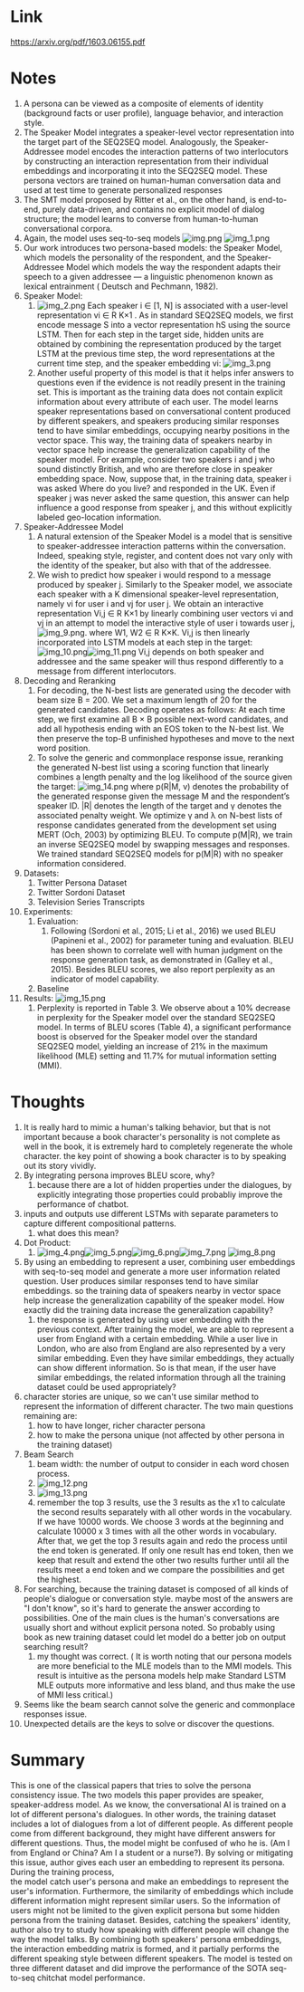 Link
===============
<p>

https://arxiv.org/pdf/1603.06155.pdf

</p>


Notes
===============

1. A persona can be viewed as a composite of elements of identity (background facts or user profile), language behavior,
   and interaction style.
2. The Speaker Model integrates a speaker-level vector representation into the target part of the SEQ2SEQ model.
   Analogously, the Speaker-Addressee model encodes the interaction patterns of two interlocutors by constructing an
   interaction representation from their individual embeddings and incorporating it into the SEQ2SEQ model. These
   persona vectors are trained on human-human conversation data and used at test time to generate personalized responses
3. The SMT model proposed by Ritter et al., on the other hand, is end-to-end, purely data-driven, and contains no
   explicit model of dialog structure; the model learns to converse from human-to-human conversational corpora.
4. Again, the model uses seq-to-seq models
   ![img.png](img.png)
   ![img_1.png](img_1.png)
5. Our work introduces two persona-based models:
   the Speaker Model, which models the personality of the respondent, and the Speaker-Addressee Model which models the
   way the respondent adapts their speech to a given addressee — a linguistic phenomenon known as lexical entrainment (
   Deutsch and Pechmann, 1982).
6. Speaker Model:
    1. ![img_2.png](img_2.png) Each speaker i ∈ [1, N] is associated with a user-level representation vi ∈ R K×1 . As in
       standard SEQ2SEQ models, we first encode message S into a vector representation hS using the source LSTM. Then
       for each step in the target side, hidden units are obtained by combining the representation produced by the
       target LSTM at the previous time step, the word representations at the current time step, and the speaker
       embedding vi:
       ![img_3.png](img_3.png)
    2. Another useful property of this model is that it helps infer answers to questions even if the evidence is not
       readily present in the training set. This is important as the training data does not contain explicit information
       about every attribute of each user. The model learns speaker representations based on conversational content
       produced by different speakers, and speakers producing similar responses tend to have similar embeddings,
       occupying nearby positions in the vector space. This way, the training data of speakers nearby in vector space
       help increase the generalization capability of the speaker model. For example, consider two speakers i and j who
       sound distinctly British, and who are therefore close in speaker embedding space. Now, suppose that, in the
       training data, speaker i was asked Where do you live? and responded in the UK. Even if speaker j was never asked
       the same question, this answer can help influence a good response from speaker j, and this without explicitly
       labeled geo-location information.
7. Speaker-Addressee Model
    1. A natural extension of the Speaker Model is a model that is sensitive to speaker-addressee interaction patterns
       within the conversation. Indeed, speaking style, register, and content does not vary only with the identity of
       the speaker, but also with that of the addressee.
    2. We wish to predict how speaker i would respond to a message produced by speaker j. Similarly to the Speaker
       model, we associate each speaker with a K dimensional speaker-level representation, namely vi for user i and vj
       for user j. We obtain an interactive representation Vi,j ∈ R K×1 by linearly combining user vectors vi and vj in
       an attempt to model the interactive style of user i towards user j,![img_9.png](img_9.png). where W1, W2 ∈ R K×K.
       Vi,j is then linearly incorporated into LSTM models at each step in the target:
       ![img_10.png](img_10.png)![img_11.png](img_11.png)
       Vi,j depends on both speaker and addressee and the same speaker will thus respond differently to a message from
       different interlocutors.
8. Decoding and Reranking
    1. For decoding, the N-best lists are generated using the decoder with beam size B = 200. We set a maximum length of
       20 for the generated candidates. Decoding operates as follows: At each time step, we first examine all B × B
       possible next-word candidates, and add all hypothesis ending with an EOS token to the N-best list. We then
       preserve the top-B unfinished hypotheses and move to the next word position.
    2. To solve the generic and commonplace response issue, reranking the generated N-best list using a scoring function
       that linearly combines a length penalty and the log likelihood of the source given the target:
       ![img_14.png](img_14.png)
       where p(R|M, v) denotes the probability of the generated response given the message M and the respondent’s
       speaker ID. |R| denotes the length of the target and γ denotes the associated penalty weight. We optimize γ and λ
       on N-best lists of response candidates generated from the development set using MERT (Och, 2003) by optimizing
       BLEU. To compute p(M|R), we train an inverse SEQ2SEQ model by swapping messages and responses. We trained
       standard SEQ2SEQ models for p(M|R) with no speaker information considered.
9. Datasets:
    1. Twitter Persona Dataset
    2. Twitter Sordoni Dataset
    3. Television Series Transcripts
10. Experiments:
    1. Evaluation:
        1. Following (Sordoni et al., 2015; Li et al., 2016)
           we used BLEU (Papineni et al., 2002) for parameter tuning and evaluation. BLEU has been shown to correlate
           well with human judgment on the response generation task, as demonstrated in (Galley et al., 2015). Besides
           BLEU scores, we also report perplexity as an indicator of model capability.
    2. Baseline
11. Results:
    ![img_15.png](img_15.png)
    1. Perplexity is reported in Table 3. We observe about a 10% decrease in perplexity for the Speaker model over the
       standard SEQ2SEQ model. In terms of BLEU scores (Table 4), a significant performance boost is observed for the
       Speaker model over the standard SEQ2SEQ model, yielding an increase of 21% in the maximum likelihood (MLE)
       setting and 11.7% for mutual information setting
       (MMI).

Thoughts
===============

1. It is really hard to mimic a human's talking behavior, but that is not important because a book character's
   personality is not complete as well in the book, it is extremely hard to completely regenerate the whole character.
   the key point of showing a book character is to by speaking out its story vividly.
2. By integrating persona improves BLEU score, why?
    1. because there are a lot of hidden properties under the dialogues, by explicitly integrating those properties
       could probabliy improve the performance of chatbot.
3. inputs and outputs use different LSTMs with separate parameters to capture different compositional patterns.
    1. what does this mean?
4. Dot Product:
    1. ![img_4.png](img_4.png)![img_5.png](img_5.png)![img_6.png](img_6.png)![img_7.png](img_7.png)
       ![img_8.png](img_8.png)
5. By using an embedding to represent a user, combining user embeddings with seq-to-seq model and generate a more user
   information related question. User produces similar responses tend to have similar embeddings. so the training data
   of speakers nearby in vector space help increase the generalization capability of the speaker model. How exactly did
   the training data increase the generalization capability?
    1. the response is generated by using user embedding with the previous context. After training the model, we are
       able to represent a user from England with a certain embedding. While a user live in London, who are also from
       England are also represented by a very similar embedding. Even they have similar embeddings, they actually can
       show different information. So is that mean, if the user have similar embeddings, the related information through
       all the training dataset could be used appropriately?
6. character stories are unique, so we can't use similar method to represent the information of different character. The
   two main questions remaining are:
    1. how to have longer, richer character persona
    2. how to make the persona unique (not affected by other persona in the training dataset)
7. Beam Search
    1. beam width: the number of output to consider in each word chosen process.
    2. ![img_12.png](img_12.png)
    3. ![img_13.png](img_13.png)
    4. remember the top 3 results, use the 3 results as the x1 to calculate the second results separately with all other
       words in the vocabulary. If we have 10000 words. We choose 3 words at the beginning and calculate 10000 x 3 times
       with all the other words in vocabulary. After that, we get the top 3 results again and redo the process until the
       end token is generated. If only one result has end token, then we keep that result and extend the other two
       results further until all the results meet a end token and we compare the possibilities and get the highest.
8. For searching, because the training dataset is composed of all kinds of people's dialogue or conversation style.
   maybe most of the answers are "I don't know", so it's hard to generate the answer according to possibilities. One of
   the main clues is the human's conversations are usually short and without explicit persona noted. So probably using
   book as new training dataset could let model do a better job on output searching result?
    1. my thought was correct. ( It is worth noting that our persona models are more beneficial to the MLE models than
       to the MMI models. This result is intuitive as the persona models help make Standard LSTM MLE outputs more
       informative and less bland, and thus make the use of MMI less critical.)
9. Seems like the beam search cannot solve the generic and commonplace responses issue.
10. Unexpected details are the keys to solve or discover the questions.

Summary
===============
This is one of the classical papers that tries to solve the persona consistency issue. The two models this paper
provides are speaker, speaker-address model. As we know, the conversational AI is trained on a lot of different
persona's dialogues. In other words, the training dataset includes a lot of dialogues from a lot of different people. As
different people come from different background, they might have different answers for different questions. Thus, the
model might be confused of who he is. (Am I from England or China? Am I a student or a nurse?). By solving or mitigating
this issue, author gives each user an embedding to represent its persona. During the training process,  
the model catch user's persona and make an embeddings to represent the user's information. Furthermore, the similarity
of embeddings which include different information might represent similar users. So the information of users might not
be limited to the given explicit persona but some hidden persona from the training dataset. Besides, catching the
speakers' identity, author also try to study how speaking with different people will change the way the model talks. By
combining both speakers' persona embeddings, the interaction embedding matrix is formed, and it partially performs the
different speaking style between different speakers. The model is tested on three different dataset and did improve the
performance of the SOTA seq-to-seq chitchat model performance. 